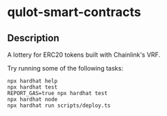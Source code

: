 # qulot-smart-contracts

## Description

A lottery for ERC20 tokens built with Chainlink's VRF.

Try running some of the following tasks:

```shell
npx hardhat help
npx hardhat test
REPORT_GAS=true npx hardhat test
npx hardhat node
npx hardhat run scripts/deploy.ts
```
